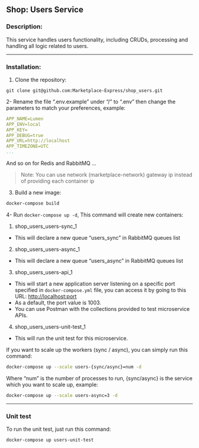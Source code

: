 Shop: Users Service
--
### Description:
This service handles users functionality, including CRUDs, processing and handling all logic related to users.

---

### Installation:

1. Clone the repository:
```shell script
git clone git@github.com:Marketplace-Express/shop_users.git
```

2- Rename the file “.env.example” under “/” to “.env” then change the parameters to match your preferences, example:
```yaml
APP_NAME=Lumen
APP_ENV=local
APP_KEY=
APP_DEBUG=true
APP_URL=http://localhost
APP_TIMEZONE=UTC
...
```
And so on for Redis and RabbitMQ ...
>Note: You can use network (marketplace-network) gateway ip instead of providing each container ip

3. Build a new image:
```bash
docker-compose build
```

4- Run `docker-compose up -d`, This command will create new containers:

1. shop_users_users-sync_1
- This will declare a new queue “users_sync” in RabbitMQ queues list
2. shop_users_users-async_1
- This will declare a new queue “users_async” in RabbitMQ queues list
3. shop_users_users-api_1
- This will start a new application server listening on a specific port specified in `docker-compose.yml` file, you can access it by going to this URL: [http://localhost:port](http://localhost:1003)
- As a default, the port value is 1003.
- You can use Postman with the collections provided to test microservice APIs.
4. shop_users_users-unit-test_1
- This will run the unit test for this microservice.


If you want to scale up the workers (sync / async), you can simply run this command:
```bash
docker-compose up --scale users-{sync/async}=num -d
```

Where “num” is the number of processes to run, {sync/async} is the service which you want to scale up, example:
```bash
docker-compose up --scale users-async=3 -d
```

---
### Unit test
To run the unit test, just run this command:
```bash
docker-compose up users-unit-test
```
